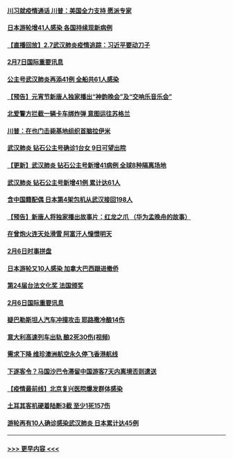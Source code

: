 #### [川习就疫情通话 川普：美国全力支持 愿派专家](../pages/prog202/a102771930.md?t=02080222) 
#### [日本游轮增41人感染 各国持续现新病例](../pages/prog202/a102771912.md?t=02080222) 
#### [【直播回放】2.7武汉肺炎疫情追踪：习近平要动刀子](../pages/prog202/a102771649.md?t=02080222) 
#### [2月7日国际重要讯息](../pages/prog202/a102771747.md?t=02080222) 
#### [公主号武汉肺炎再添41例 全船共61人感染](../pages/prog202/a102771703.md?t=02080222) 
#### [【预告】元宵节新唐人独家播出“神韵晚会”及“交响乐音乐会”](../pages/prog202/a102767674.md?t=02080222) 
#### [北爱警方拦截一辆卡车绑炸弹 意图运往苏格兰](../pages/prog202/a102771609.md?t=02080222) 
#### [川普：在也门击毙基地组织首脑拉伊米](../pages/prog202/a102771528.md?t=02080222) 
#### [武汉肺炎 钻石公主号确诊1台女 9日可望出院](../pages/prog202/a102771518.md?t=02080222) 
#### [【更新】武汉肺炎 钻石公主号新增41病例 全球8种隔离场地](../pages/prog202/a102770740.md?t=02080222) 
#### [武汉肺炎 钻石公主号新增41例 累计达61人](../pages/prog202/a102771486.md?t=02080222) 
#### [含中国籍配偶 日本第4架包机从武汉接回198人](../pages/prog202/a102771472.md?t=02080222) 
#### [【预告】新唐人将独家播出故事片：红龙之爪 （华为孟晚舟的故事）](../pages/prog202/a102767728.md?t=02080222) 
#### [在曾炮火连天处滑雪 阿富汗人憧憬明天](../pages/prog202/a102771290.md?t=02080222) 
#### [2月6日时事拼盘](../pages/prog202/a102771225.md?t=02080222) 
#### [日本游轮又10人感染 加拿大巴西跟进撤侨](../pages/prog202/a102771084.md?t=02080222) 
#### [第24届台法文化奖 法国颁奖](../pages/prog202/a102771032.md?t=02080222) 
#### [2月6日国际重要讯息](../pages/prog202/a102770794.md?t=02080222) 
#### [疑巴勒斯坦人汽车冲撞攻击 耶路撒冷酿14伤](../pages/prog202/a102770586.md?t=02080222) 
#### [意大利高速列车出轨 酿2死30伤(视频)](../pages/prog202/a102770762.md?t=02080222) 
#### [需求下降 维珍澳洲航空永久停飞香港航线](../pages/prog202/a102770751.md?t=02080222) 
#### [下逐客令？马国沙巴令滞留中国游客7天内离境否则遣送](../pages/prog202/a102770640.md?t=02080222) 
#### [【疫情最前线】北京复兴医院爆发群体感染](../pages/prog202/a102770602.md?t=02080222) 
#### [土耳其客机硬着陆断3截 至少1死157伤](../pages/prog202/a102770508.md?t=02080222) 
#### [游轮再有10人确诊感染武汉肺炎 日本累计达45例](../pages/prog202/a102770476.md?t=02080222) 

----
#### [ >>> 更早内容 <<< ](../indexes/prog202-earlier.md)
